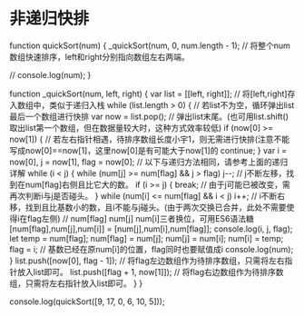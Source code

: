 # 非递归快排

function quickSort(num) {
  _quickSort(num, 0, num.length - 1); // 将整个num数组快速排序，left和right分别指向数组左右两端。

  // console.log(num);
}

function _quickSort(num, left, right) {
  var list = [[left, right]]; // 将[left,right]存入数组中，类似于递归入栈
  while (list.length > 0) {
    // 若list不为空，循环弹出list最后一个数组进行快排
    var now = list.pop(); // 弹出list末尾。(也可用list.shift()取出list第一个数组，但在数据量较大时，这种方式效率较低)
    if (now[0] >= now[1]) {
      // 若左右指针相遇，待排序数组长度小宇1，则无需进行快排(注意不能写成now[0]==now[1]，这里now[0]是有可能大于now[1]的
      continue;
    }
    var i = now[0],
      j = now[1],
      flag = now[0]; // 以下与递归方法相同，请参考上面的递归详解
    while (i < j) {
      while (num[j] >= num[flag] && j > flag) j--; // j不断左移，找到在num[flag]右侧且比它大的数。
      if (i >= j) {
        break; // 由于j可能已被改变，需再次判断i与j是否碰头。
      }
      while (num[i] <= num[flag] && i < j) i++; // i不断右移，找到且比基数小的数，且i不能与j碰头。(由于两次交换已合并，此处不需要使得i在flag左侧)
      // num[flag] num[j] num[i]三者换位，可用ES6语法糖[num[flag],num[j],num[i]] = [num[j],num[i],num[flag]];
      console.log(i, j, flag);
      let temp = num[flag];
      num[flag] = num[j];
      num[j] = num[i];
      num[i] = temp;
      flag = i; // 基数已经在原num[i]的位置，flag同时也要赋值成i
      console.log(num);
    }
    list.push([now[0], flag - 1]); // 将flag左边数组作为待排序数组，只需将左右指针放入list即可。
    list.push([flag + 1, now[1]]); // 将flag右边数组作为待排序数组，只需将左右指针放入list即可。
  }
}

console.log(quickSort([9, 17, 0, 6, 10, 5]));
